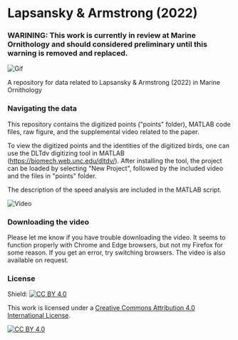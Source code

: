 # Lapsansky & Armstrong (2022)


### WARINING: This work is currently in review at Marine Ornithology and should considered preliminary until this warning is removed and replaced.



![Gif](https://github.com/alapsansky/Lapsansky_Armstrong_2022/blob/main/LapsanskyArmstrong_2022.gif)



A repository for data related to Lapsansky & Armstrong (2022) in Marine Ornithology




### Navigating the data


This repository contains the digitized points ("points" folder), MATLAB code files, raw figure, and the supplemental video related to the paper. 


To view the digitized points and the identities of the digitized birds, one can use the DLTdv digitizing tool in MATLAB  (https://biomech.web.unc.edu/dltdv/). After installing the tool, the project can be loaded by selecting "New Project", followed by the included video and the files in "points" folder.


The description of the speed analysis are included in the MATLAB script.



![Video](https://github.com/alapsansky/Lapsansky_Armstrong_2022/blob/main/LapsanskyArmstrong2022_Figure1.png)



### Downloading the video


Please let me know if you have trouble downloading the video. It seems to function properly with Chrome and Edge browsers, but not my Firefox for some reason. If you get an error, try switching browsers. The video is also available on request.




### License



Shield: [![CC BY 4.0][cc-by-shield]][cc-by]

This work is licensed under a [Creative Commons Attribution 4.0 International
License][cc-by].

[![CC BY 4.0][cc-by-image]][cc-by]

[cc-by]: http://creativecommons.org/licenses/by/4.0/
[cc-by-image]: https://i.creativecommons.org/l/by/4.0/88x31.png
[cc-by-shield]: https://img.shields.io/badge/License-CC%20BY%204.0-lightgrey.svg
